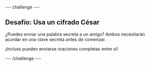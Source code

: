 --- challenge ---

## Desafío: Usa un cifrado César

¿Puedes enviar una palabra secreta a un amigo? Ambos necesitarán acordar en una clave secreta antes de comenzar.

¡Incluso pueden enviarse oraciones completas entre sí!

--- /challenge ---